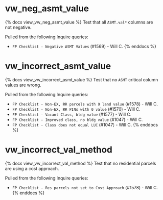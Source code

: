 # vw_neg_asmt_value

{% docs view_vw_neg_asmt_value %}
Test that all `ASMT.val*` columns are not negative.

Pulled from the following Inquire queries:

- `FP Checklist - Negative ASMT Values` (#1569) - Will C.
{% enddocs %}

# vw_incorrect_asmt_value

{% docs view_vw_incorrect_asmt_value %}
Test that no `ASMT` critical column values are wrong.

Pulled from the following Inquire queries:

- `FP Checklist - Non-EX, RR parcels with 0 land value` (#1578) - Will C.
- `FP Checklist - Non-EX, RR PINs with 0 value` (#1570) - Will C.
- `FP Checklist - Vacant Class, bldg value` (#1577) - Will C.
- `FP Checklist - Improved class, no bldg value` (#1047) - Will C.
- `FP Checklist - Class does not equal LUC` (#1047) - Will C.
{% enddocs %}

# vw_incorrect_val_method

{% docs view_vw_incorrect_val_method %}
Test that no residential parcels are using a cost approach.

Pulled from the following Inquire queries:

- `FP Checklist - Res parcels not set to Cost Approach` (#1578) - Will C.
{% enddocs %}
